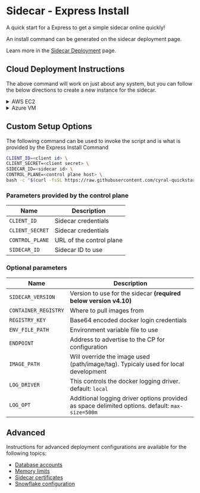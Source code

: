 # Sidecar - Express Install

A quick start for a Express to get a simple sidecar online quickly!

An install command can be generated on the sidecar deployment page.

Learn more in the [Sidecar Deployment](https://cyral.com/docs/sidecars/deployment/) page.

## Cloud Deployment Instructions

The above command will work on just about any system, but you can follow the below directions to create a new instance for the sidecar.

<details>
    <summary>AWS EC2</summary>

1. Go to [EC2 Service](https://console.aws.amazon.com/ec2)
1. Select [Launch Instance](https://console.aws.amazon.com/ec2/v2/home#LaunchInstances) and provide the following info
    1. Name: Provide something meaningful like CyralSidecar
    1. Amazon Machine Image (AMI): The default Amazon Linux image and options are fine, but most linux based images should work
    1. Instance Type: Our recommended flavor is M5.large, but a T3 or T2 large will work well for a express install as well
    1. Key Pair: Select or create one
    1. Network Settings: Utilize the Edit button on the section header to create a new Security Group for this express install
        1. Make sure Create Security Group is selected
        1. Security Group Name: Provide a useful name like cyral-sidecar-express
        1. Description: This is required so provide a description
        1. Inbound Security Rules:
            1. ssh - This rule should already exist, but review the Source Type and Source to make sure its appropriate for your environment
            1. Add Security Group Rule: One per DB type you'd like to test
                1. Type: Custom TCP
                1. Port Range: This is the port or range of ports where database clients will connect to this database through the Cyral sidecar
                1. Source Type / Source: Provide approrpriate values that will allow your database clients to connect to this port
    1. Launch Instance!
1. SSH to the new instance and install the sidecar with the above command

</details>

<details>
    <summary>Azure VM</summary>

1. Go to [Virtaual Machines](https://portal.azure.com/#view/HubsExtension/BrowseResource/resourceType/Microsoft.Compute%2FVirtualMachines)
1. Select Create -> [Azure virtual Machine](https://portal.azure.com/#create/Microsoft.VirtualMachine)
1. Required fields outlined below
    1. Image: Ubuntu Server 20.04 is the optimal option, however other linux based images should work well too
    1. Size: A typical express install should work well with a Standard_D2s_v3 (2 cpu/8gb)
    1. Inbound Ports: you'll want to provide ssh access as well as the approrpiate DB ports you'll want the clients to connect to
    1. Configure network as needed so both the client has access to the instance, and the instance has access to the DB
    1. Create Instance!
1. SSH to the new instance and install the sidecar with the above command

</details>

## Custom Setup Options

The following command can be used to invoke the script and is what is provided by the Express Install Command

```sh
CLIENT_ID=<client id> \
CLIENT_SECRET=<client secret> \
SIDECAR_ID=<sidecar id> \
CONTROL_PLANE=<control plane host> \
bash -c "$(curl -fsSL https://raw.githubusercontent.com/cyral-quickstart/quickstart-sidecar-express/main/install-sidecar.sh)"
```

### Parameters provided by the control plane

|Name|Description|
|---|---|
|`CLIENT_ID`|Sidecar credentials|
|`CLIENT_SECRET`|Sidecar credentials|
|`CONTROL_PLANE`|URL of the control plane|
|`SIDECAR_ID`|Sidecar ID to use|

### Optional parameters

|Name|Description|
|---|---|
|`SIDECAR_VERSION`|Version to use for the sidecar **(required below version v4.10)**|
|`CONTAINER_REGISTRY`|Where to pull images from|
|`REGISTRY_KEY`| Base64 encoded docker login credentials|
|`ENV_FILE_PATH`|Environment variable file to use|
|`ENDPOINT`|Address to advertise to the CP for configuration|
|`IMAGE_PATH`|Will override the image used (path/image/tag). Typicaly used for local development|
|`LOG_DRIVER`|This controls the docker logging driver. default: `local`|
|`LOG_OPT`|Additional logging driver options provided as space delimited options. default: `max-size=500m`|

## Advanced

Instructions for advanced deployment configurations are available for the following topics:

* [Database accounts](./docs/database-accounts.md)
* [Memory limits](./docs/memlim.md)
* [Sidecar certificates](./docs/certificates.md)
* [Snowflake configuration](./docs/snowflake.md)
